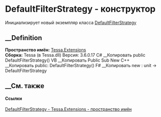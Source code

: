 # DefaultFilterStrategy - конструктор
Инициализирует новый экземпляр класса
[DefaultFilterStrategy](T_Tessa_Extensions_DefaultFilterStrategy.htm)
##  __Definition
 **Пространство имён:** [Tessa.Extensions](N_Tessa_Extensions.htm)  
 **Сборка:** Tessa (в Tessa.dll) Версия: 3.6.0.17
C# __Копировать
     public DefaultFilterStrategy()
VB __Копировать
     Public Sub New
C++ __Копировать
     public:
    DefaultFilterStrategy()
F# __Копировать
     new : unit -> DefaultFilterStrategy
##  __См. также
#### Ссылки
[DefaultFilterStrategy - ](T_Tessa_Extensions_DefaultFilterStrategy.htm)
[Tessa.Extensions - пространство имён](N_Tessa_Extensions.htm)
